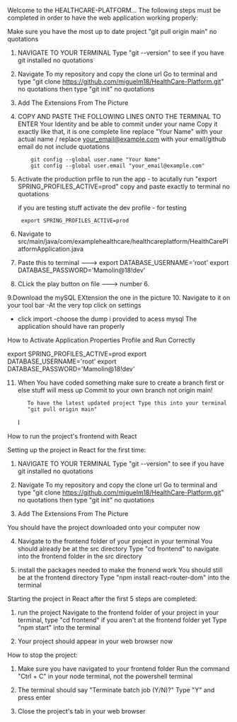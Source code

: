 Welcome to the HEALTHCARE-PLATFORM...
The following steps must be completed in order to have the web application working properly:

Make sure you have the most up to date project
"git pull origin main" no quotations

1.  NAVIGATE TO YOUR TERMINAL
    Type "git --version" to see if you have git installed no quotations

2.  Navigate To my repository and copy the clone url
    Go to terminal and type "git clone https://github.com/miguelm18/HealthCare-Platform.git" no quotations
    then type "git init" no quotations
3.  Add The Extensions From The Picture

4.  COPY AND PASTE THE FOLLOWING LINES ONTO THE TERMINAL TO ENTER Your Identity and be able to commit under your name
    Copy it exactly like that, it is one complete line
    replace "Your Name" with your actual name / replace your_email@example.com with your email/github email
    do not include quotations

            git config --global user.name "Your Name"
            git config --global user.email "your_email@example.com"

5.  Activate the production prfile to run the app - to acutally run
    "export SPRING_PROFILES_ACTIVE=prod" copy and paste exactly to terminal no quotations

    if you are testing stuff activate the dev profile - for testing

         export SPRING_PROFILES_ACTIVE=prod

6.  Navigate to src/main/java/com/examplehealthcare/healthcareplatform/HealthCarePlatformApplication.java
7.  Paste this to terminal ---> export DATABASE_USERNAME='root' export DATABASE_PASSWORD='Mamolin@18!dev'

8.  CLick the play button on file ---> number 6.

9.Download the mySQL EXtension the one in the picture 10. Navigate to it on your tool bar
-At the very top click on settings

- click import
  -choose the dump i provided to acess mysql
  The application should have ran properly

How to Activate Application.Properties Profile and Run Correctly

export SPRING_PROFILES_ACTIVE=prod
export DATABASE_USERNAME='root' export DATABASE_PASSWORD='Mamolin@18!dev'

11. When You have coded something make sure to create a branch first or else stuff will mess up
    Commit to your own branch not origin main!

           To have the latest updated project Type this into your terminal
           "git pull origin main"

    I

How to run the project's frontend with React

Setting up the project in React for the first time:

1. NAVIGATE TO YOUR TERMINAL
   Type "git --version" to see if you have git installed no quotations

2. Navigate To my repository and copy the clone url
   Go to terminal and type "git clone https://github.com/miguelm18/HealthCare-Platform.git" no quotations
   then type "git init" no quotations

3. Add The Extensions From The Picture

You should have the project downloaded onto your computer now

4. Navigate to the frontend folder of your project in your terminal
   You should already be at the src directory
   Type "cd frontend" to navigate into the frontend folder in the src directory

5. install the packages needed to make the fronend work
   You should still be at the frontend directory
   Type "npm install react-router-dom" into the terminal

Starting the project in React after the first 5 steps are completed:

1. run the project
   Navigate to the frontend folder of your project in your terminal, type "cd frontend" if you aren't at the frontend folder yet
   Type "npm start" into the terminal

2. Your project should appear in your web browser now

How to stop the project:

1.  Make sure you have navigated to your frontend folder
    Run the command "Ctrl + C" in your node terminal, not the powershell terminal

2.  The terminal should say "Terminate batch job (Y/N)?"
    Type "Y" and press enter

3.  Close the project's tab in your web browser
